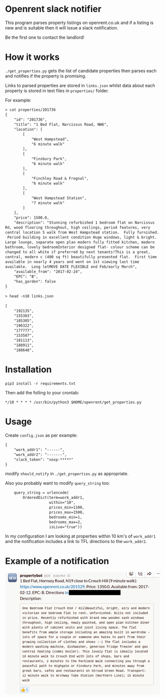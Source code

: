 # Openrent slack notifier

This program parses property listings on openrent.co.uk and if a listing is new
and is suitable then it will issue a slack notification.

Be the first one to contact the landlord!

# How it works

`./get_properties.py` gets the list of candidate properties then parses each and
notifies if the property is promising.

Links to parsed properties are stored in `links.json` whilst data about each property
is stored in text files in `properties/` folder.

For example:

```
> cat properties/201736
{
    "id": "201736",
    "title": "1 Bed Flat, Narcissus Road, NW6",
    "location": [
        [
            "West Hampstead",
            "6 minute walk"
        ],
        [
            "Finsbury Park",
            "6 minute walk"
        ],
        [
            "Finchley Road & Frognal",
            "6 minute walk"
        ],
        [
            "West Hampstead Station",
            "7 minute walk"
        ]
    ],
    "price": 1500.0,
    "description": "Stunning refurbished 1 bedroom flat on Narcissus Rd, wood flooring throughout, high ceilings, period features, very central location 5 walk from West Hampstead station.  Fully furnished.  Period building in excellent condition Huge windows, light & bright. Large lounge, separate open plan modern fully fitted kitchen, modern bathroom, lovely bedroomInterior designed flat- colour scheme can be changed to all white if preferred by next tenants!This is a great, central, modern c (400 sq ft) beautifully presented flat.  First time available in nearly 4 years and went on 1st viewing last time available.  Long letMOVE DATE FLEXIBLE end Feb/early March",
    "available_from": "2017-02-24",
    "EPC": "B",
    "has_garden": false
}

> head -n10 links.json

[
    "192135",
    "155303",
    "185305",
    "196322",
    "177777",
    "153587",
    "181113",
    "188911",
    "188648",
```

# Installation

`pip3 install -r requirements.txt`

Then add the folling to your crontab:

```
*/10 * * * * /usr/bin/python3 $HOME/openrent/get_properties.py
```

# Usage

Create `config.json` as per example:

```
{
	"work_addr1": "------",
	"work_addr2": "-------",
	"slack_token": "xoxp-*****"
}
```

modify `should_notify` in `./get_properties.py` as appropriate.

Also you probably want to modify `query_string` too:

```
    query_string = urlencode(
        OrderedDict(term=work_addr1,
                    within="10",
                    prices_min=1100,
                    prices_max=1500,
                    bedrooms_min=1,
                    bedrooms_max=2,
                    isLive="true"))
```

In my configuration I am looking at properties within 10 km's of `work_addr1`
and the notification includes a link to TFL directions to the `work_addr2`.

# Example of a notification

![Example notification](./example.png)
